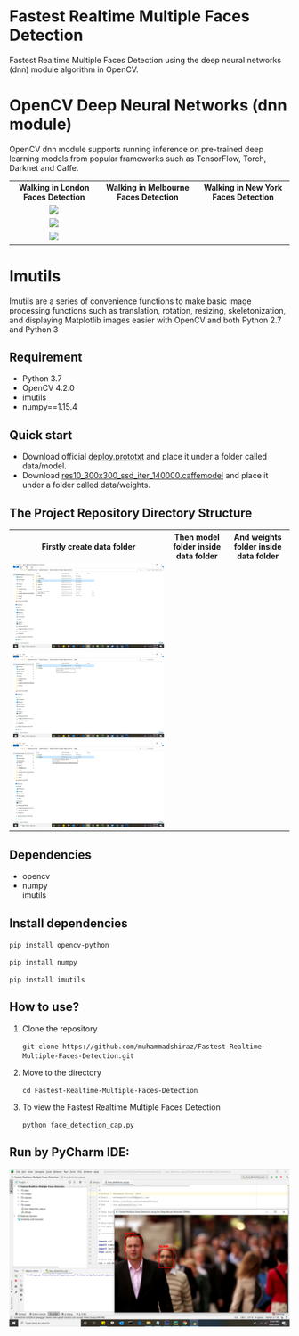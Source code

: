 # Fastest Realtime Multiple Faces Detection
Fastest Realtime Multiple Faces Detection using the deep neural networks (dnn) module algorithm in OpenCV.

# OpenCV Deep Neural Networks (dnn module)
OpenCV dnn module supports running inference on pre-trained deep learning models from popular frameworks such as TensorFlow, Torch, Darknet and Caffe.

<table>
  <tbody>
	<tr style="text-align: center;"> 
		<th><strong>Walking in London Faces Detection</strong></th>
        <th><strong>Walking in Melbourne Faces Detection</strong></th>
        <th><strong>Walking in New York Faces Detection</strong></th>
	</tr>
	<tr style="text-align: center;">
		<td><img src="outputs/output1.gif"></td>
	</tr>
	<tr style="text-align: center;">
		<td><img src="outputs/output2.gif"></td>
	</tr>
	<tr style="text-align: center;">
		<td><img src="outputs/output3.gif"></td>
	</tr>
</tbody>
</table>

# Imutils

Imutils are a series of convenience functions to make basic image processing functions such as translation, rotation, resizing, skeletonization, and displaying Matplotlib images easier with OpenCV and both Python 2.7 and Python 3

## Requirement
<ul>
<li>Python 3.7</li>
<li>OpenCV 4.2.0</li>
<li>imutils</li>
<li>numpy==1.15.4</li>
</ul>

## Quick start
<ul>
  <li>Download official <a href="https://github.com/thegopieffect/computer_vision/blob/master/CAFFE_DNN/deploy.prototxt.txt" rel="nofollow">deploy.prototxt</a> and place it under a folder called data/model.</li>
  <li>Download <a href="https://github.com/thegopieffect/computer_vision/blob/master/CAFFE_DNN/res10_300x300_ssd_iter_140000.caffemodel">res10_300x300_ssd_iter_140000.caffemodel</a> and place it under a folder called data/weights.</li>
</ul>

## The Project Repository Directory Structure

<table>
  <tbody>
	<tr style="text-align: center;">
		<th><strong>Firstly create data folder</strong></th>
		<th><strong>Then model folder inside data folder</strong></th>
		<th><strong>And weights folder inside data folder</strong></th>
	</tr>
	<tr style="text-align: center;">
		<td><img src="dir_struc/data.jpg"></td>
	</tr>
	<tr style="text-align: center;">
		<td><img src="dir_struc/model.jpg"></td>
	</tr>
	<tr style="text-align: center;">
		<td><img src="dir_struc/weights.jpg"></td>
	</tr>
</tbody>
</table>

## Dependencies
<ul>
<li>opencv</li>
<li>numpy</li>
</li>imutils</li>
</ul>

## Install dependencies
<p><code>pip install opencv-python</code></p>
<p><code>pip install numpy</code></p>
<p><code>pip install imutils</code></p>

## How to use?
<ol>
  <li>Clone the repository</li>
  <p><code>git clone https://github.com/muhammadshiraz/Fastest-Realtime-Multiple-Faces-Detection.git</code></p>
</ol>
<ol start="2">
  <li>Move to the directory</li>
  <p><code>cd Fastest-Realtime-Multiple-Faces-Detection</code></p>
</ol>
<ol start="3">
  <li>To view the Fastest Realtime Multiple Faces Detection</li>
  <p><code>python face_detection_cap.py</code></p>
</ol>

## Run by PyCharm IDE:

<img src="outputs/RunbyPyCharmIDE.jpg">
